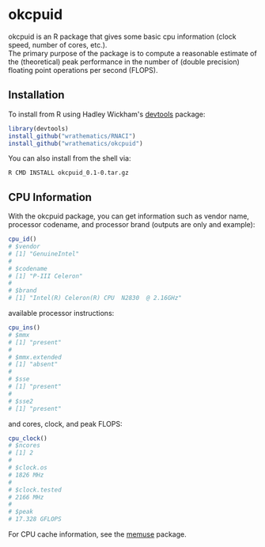 # okcpuid

okcpuid is an R package that gives some basic cpu information (clock speed, number of cores, etc.).  
The primary purpose of the package is to compute a reasonable estimate of the (theoretical) peak
performance in the number of (double precision) floating point operations per second (FLOPS).


## Installation

To install from R using Hadley Wickham's 
[devtools](https://github.com/hadley/devtools) package:

```r
library(devtools)
install_github("wrathematics/RNACI")
install_github("wrathematics/okcpuid")
```

You can also install from the shell via:

```
R CMD INSTALL okcpuid_0.1-0.tar.gz
```

## CPU Information

With the okcpuid package, you can get information such as vendor 
name, processor codename, and processor brand (outputs are only
and example):

```r
cpu_id()
# $vendor
# [1] "GenuineIntel"
# 
# $codename
# [1] "P-III Celeron"
# 
# $brand
# [1] "Intel(R) Celeron(R) CPU  N2830  @ 2.16GHz"
```

available processor instructions:

```r
cpu_ins()
# $mmx
# [1] "present"
# 
# $mmx.extended
# [1] "absent"
# 
# $sse
# [1] "present"
# 
# $sse2
# [1] "present"
```

and cores, clock, and peak FLOPS:

```r
cpu_clock()
# $ncores
# [1] 2
# 
# $clock.os
# 1826 MHz 
# 
# $clock.tested
# 2166 MHz 
# 
# $peak
# 17.328 GFLOPS
```

For CPU cache information, see the
[memuse](https://github.com/wrathematics/memuse) package.
